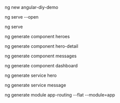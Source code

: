 ng new angular-diy-demo

ng serve --open

ng serve

ng generate component heroes

ng generate component hero-detail

ng generate component messages

ng generate component dashboard

ng generate service hero

ng generate service message

ng generate module app-routing --flat --module=app
